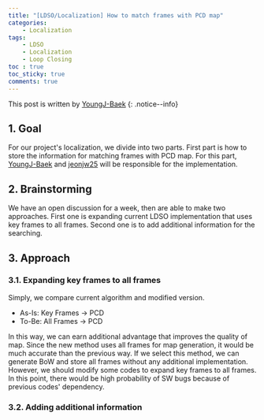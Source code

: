 ```yaml
---
title: "[LDSO/Localization] How to match frames with PCD map"
categories:
    - Localization
tags:
    - LDSO
    - Localization
    - Loop Closing
toc : true
toc_sticky: true
comments: true
---
```

This post is written by [YoungJ-Baek](https://github.com/YoungJ-Baek)
{: .notice--info}

## 1. Goal
For our project's localization, we divide into two parts. First part is how to store the information for matching frames with PCD map. For this part, [YoungJ-Baek](https://github.com/YoungJ-Baek) and [jeonjw25](https://github.com/jeonjw25) will be responsible for the implementation.

## 2. Brainstorming
We have an open discussion for a week, then are able to make two approaches. First one is expanding current LDSO implementation that uses key frames to all frames. Second one is to add additional information for the searching.

## 3. Approach
### 3.1. Expanding key frames to all frames
Simply, we compare current algorithm and modified version.

- As-Is: Key Frames → PCD
- To-Be: All Frames → PCD

In this way, we can earn additional advantage that improves the quality of map. Since the new method uses all frames for map generation, it would be much accurate than the previous way. If we select this method, we can generate BoW and store all frames without any additional implementation. However, we should modify some codes to expand key frames to all frames. In this point, there would be high probability of SW bugs because of previous codes' dependency.

### 3.2. Adding additional information
